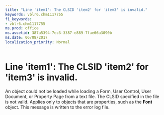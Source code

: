 ```yaml
---
title: "Line 'item1': The CLSID 'item2' for 'item3' is invalid."
keywords: vblr6.chm1117755
f1_keywords:
- vblr6.chm1117755
ms.prod: office
ms.assetid: 387a5394-7ec3-3387-e889-7fae66a3090b
ms.date: 06/08/2017
localization_priority: Normal
---
```



# Line 'item1': The CLSID 'item2' for 'item3' is invalid.

An object could not be loaded while loading a Form, User Control, User Document, or Property Page from a text file. The CLSID specified in the file is not valid. Applies only to objects that are properties, such as the  **Font** object. This message is written to the error log file.


